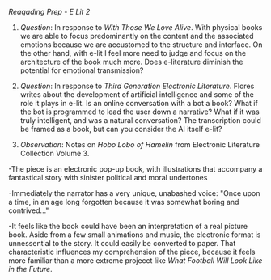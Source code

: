 _Reaqading Prep - E Lit 2_

1. *Question*: In response to _With Those We Love Alive_. With physical books we are able to focus predominantly on the content and the 
associated emotions because we are accustomed to the structure and interface. On the other hand, with e-lit I feel more need to judge and 
focus on the architecture of the book much more. Does e-literature diminish the potential for emotional transmission?

2. *Question*: In response to _Third Generation Electronic Literature_. Flores writes about the development of artificial intelligence and
some of the role it plays in e-lit. Is an online conversation with a bot a book? What if the bot is programmed to lead the user down a 
narrative? What if it was truly  intelligent, and was a natural conversation? The transcription could be framed as a book, but can you 
consider the AI itself e-lit?

3. *Observation*: Notes on *Hobo Lobo of Hamelin* from Electronic Literature Collection Volume 3.

-The piece is an electronic pop-up book, with illustrations that accompany a fantastical story with sinister political and moral undertones

-Immediately the narrator has a very unique, unabashed voice: "Once upon a time, in an age long forgotten because it was somewhat boring
and contrived..."

-It feels like the book could have been an interpretation of a real picture book. Aside from a few small animations and music, the 
electronic format is unnessential to the story. It could easily be converted to paper. That characteristic influences my comprehension of
the piece, because it feels more familiar than a more extreme projecct like *What Football Will Look Like in the Future*.

